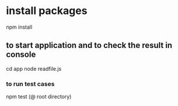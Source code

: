 # install packages
 npm install

## to start application and to check the result in console
   cd app
   node readfile.js

### to run test cases
   npm test (@ root directory)
